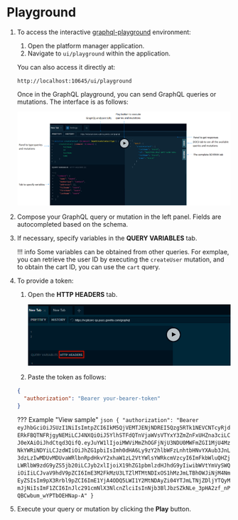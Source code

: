 # Playground

1. To access the interactive [graphql-playground](https://github.com/prisma-labs/graphql-playground) environment:

    1. Open the platform manager application.
    1. Navigate to `ui/playground` within the application.

    You can also access it directly at:

    ```
    http://localhost:10645/ui/playground
    ```

    Once in the GraphQL playground, you can send GraphQL queries or mutations. The interface is as follows:

    ![Playground fields](media/playground-fields.png)

1. Compose your GraphQL query or mutation in the left panel. Fields are autocompleted based on the schema.
1. If necessary, specify variables in the **QUERY VARIABLES** tab. 

    !!! info
        Some variables can be obtained from other queries. For exmplae, you can retrieve the user ID by executing the `createUser` mutation, and to obtain the cart ID, you can use the `cart` query.


1. To provide a token:
    1. Open the **HTTP HEADERS** tab. 

        ![http headers](media/playground.png)

    1. Paste the token as follows:

    ```json linenums="1"
    {
      "authorization": "Bearer your-bearer-token"
    }
    ```

    ??? Example "View sample"
        ```json
        {
        "authorization": "Bearer eyJhbGciOiJSUzI1NiIsImtpZCI6IkM5QjVEMTJENjNDREI5Qzg5RTk1NEVCNTcyRjdERkFBQTNFRjgyNEMiLCJ4NXQiOiJ5YlhSTFdQTnVjaWVsVTYxY3ZmZnFxUHZna3ciLCJ0eXAiOiJhdCtqd3QifQ.eyJuYW1lIjoiMWViMmZhOGFjNjU3NDU0MWFmZGI1MjU4MzNkYWRiNDYiLCJzdWIiOiJhZG1pbiIsImh0dHA6Ly9zY2hlbWFzLnhtbHNvYXAub3JnL3dzLzIwMDUvMDUvaWRlbnRpdHkvY2xhaW1zL2VtYWlsYWRkcmVzcyI6ImFkbWluQHZjLWRlbW9zdG9yZS5jb20iLCJyb2xlIjoiX19hZG1pbmlzdHJhdG9yIiwibWVtYmVySWQiOiIiLCJvaV9hdV9pZCI6ImE3M2FkMzU3LTZlMTMtNDIxOS1hMzJmLTBhOWJiNjM4NmEyZSIsIm9pX3Rrbl9pZCI6ImE1YjA4ODQ5LWI1Y2MtNDAyZi04YTJmLTNjZDljYTQyMmJjNiIsImF1ZCI6InJlc291cmNlX3NlcnZlciIsInNjb3BlJbzSZkNLe_3pHA2zf_nPQBCwbum_wYPTbOEHNap-A"
        }
        ```

1. Execute your query or mutation by clicking the **Play** button.

